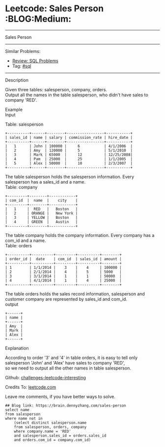 # Leetcode: Sales Person     :BLOG:Medium:


---

Sales Person  

---

Similar Problems:  
-   [Review: SQL Problems](https://brain.dennyzhang.com/review-sql)
-   Tag: [#sql](https://brain.dennyzhang.com/tag/sql)

---

Description  

Given three tables: salesperson, company, orders.  
Output all the names in the table salesperson, who didn't have sales to company 'RED'.  

Example  
Input  

Table: salesperson  

    +----------+------+--------+-----------------+-----------+
    | sales_id | name | salary | commission_rate | hire_date |
    +----------+------+--------+-----------------+-----------+
    |   1      | John | 100000 |     6           | 4/1/2006  |
    |   2      | Amy  | 120000 |     5           | 5/1/2010  |
    |   3      | Mark | 65000  |     12          | 12/25/2008|
    |   4      | Pam  | 25000  |     25          | 1/1/2005  |
    |   5      | Alex | 50000  |     10          | 2/3/2007  |
    +----------+------+--------+-----------------+-----------+

The table salesperson holds the salesperson information. Every salesperson has a sales\_id and a name.  
Table: company  

    +---------+--------+------------+
    | com_id  |  name  |    city    |
    +---------+--------+------------+
    |   1     |  RED   |   Boston   |
    |   2     | ORANGE |   New York |
    |   3     | YELLOW |   Boston   |
    |   4     | GREEN  |   Austin   |
    +---------+--------+------------+

The table company holds the company information. Every company has a com\_id and a name.  
Table: orders  

    +----------+----------+---------+----------+--------+
    | order_id |  date    | com_id  | sales_id | amount |
    +----------+----------+---------+----------+--------+
    | 1        | 1/1/2014 |    3    |    4     | 100000 |
    | 2        | 2/1/2014 |    4    |    5     | 5000   |
    | 3        | 3/1/2014 |    1    |    1     | 50000  |
    | 4        | 4/1/2014 |    1    |    4     | 25000  |
    +----------+----------+---------+----------+--------+

The table orders holds the sales record information, salesperson and customer company are represented by sales\_id and com\_id.  
output  

    +------+
    | name | 
    +------+
    | Amy  | 
    | Mark | 
    | Alex |
    +------+

Explanation  

According to order '3' and '4' in table orders, it is easy to tell only salesperson 'John' and 'Alex' have sales to company 'RED',  
so we need to output all the other names in table salesperson.  

Github: [challenges-leetcode-interesting](https://github.com/DennyZhang/challenges-leetcode-interesting/tree/master/sales-person)  

Credits To: [leetcode.com](https://leetcode.com/problems/sales-person/description/)  

Leave me comments, if you have better ways to solve.  

    ## Blog link: https://brain.dennyzhang.com/sales-person
    select name
    from salesperson
    where name not in
        (select distinct salesperson.name
        from salesperson, orders, company
        where company.name = 'RED'
        and salesperson.sales_id = orders.sales_id
        and orders.com_id = company.com_id)